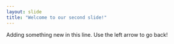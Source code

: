 ```yaml
---
layout: slide
title: "Welcome to our second slide!"
---
```

Adding something new in this line.
Use the left arrow to go back!
